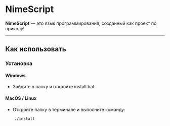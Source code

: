 # NimeScript

**NimeScript** — это язык программирования, созданный как проект по приколу!

---

## Как использовать

### Установка

#### Windows

- Зайдите в папку и откройте install.bat

#### MacOS / Linux

- Откройте папку в терминале и выполните команду:
```bash
    ./install
```




